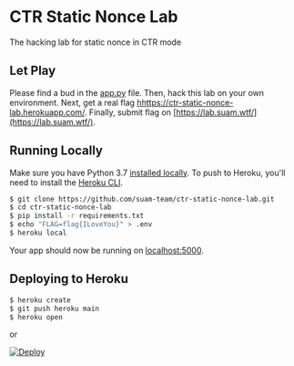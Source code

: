 # CTR Static Nonce Lab

The hacking lab for static nonce in CTR mode

## Let Play

Please find a bud in the [app.py](/app.py) file. Then, hack this lab on your own environment. Next, get a real flag [hhttps://ctr-static-nonce-lab.herokuapp.com/](https://ctr-static-nonce-lab.herokuapp.com/). Finally, submit flag on [https://lab.suam.wtf/](https://lab.suam.wtf/).

## Running Locally

Make sure you have Python 3.7 [installed locally](http://install.python-guide.org). To push to Heroku, you'll need to install the [Heroku CLI](https://devcenter.heroku.com/articles/heroku-cli).

```sh
$ git clone https://github.com/suam-team/ctr-static-nonce-lab.git
$ cd ctr-static-nonce-lab
$ pip install -r requirements.txt
$ echo "FLAG=flag{ILoveYou}" > .env
$ heroku local
```

Your app should now be running on [localhost:5000](http://localhost:5000/).

## Deploying to Heroku

```sh
$ heroku create
$ git push heroku main
$ heroku open
```
or

[![Deploy](https://www.herokucdn.com/deploy/button.svg)](https://heroku.com/deploy)

